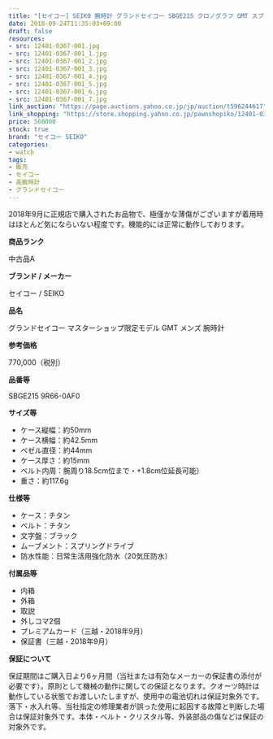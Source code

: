 ```yaml
---
title: "[セイコー] SEIKO 腕時計 グランドセイコー SBGE215 クロノグラフ GMT スプリングドライブ チタン メンズ 極美品"
date: 2018-09-24T11:35:03+09:00
draft: false
resources:
- src: 12401-0367-001.jpg
- src: 12401-0367-001_1.jpg
- src: 12401-0367-001_2.jpg
- src: 12401-0367-001_3.jpg
- src: 12401-0367-001_4.jpg
- src: 12401-0367-001_5.jpg
- src: 12401-0367-001_6.jpg
- src: 12401-0367-001_7.jpg
link_auction: "https://page.auctions.yahoo.co.jp/jp/auction/t596244617"
link_shopping: "https://store.shopping.yahoo.co.jp/pawnshopiko/12401-0367-001.html"
price: 560000
stock: true
brand: "セイコー SEIKO"
categories:
- watch
tags:
- 販売
- セイコー
- 高級時計
- グランドセイコー
---
```

2018年9月に正規店で購入されたお品物で、極僅かな薄傷がございますが着用時はほとんど気にならいない程度です。機能的には正常に動作しております。

**商品ランク**

中古品A

**ブランド / メーカー**

セイコー / SEIKO

**品名**

グランドセイコー マスターショップ限定モデル GMT メンズ 腕時計

**参考価格**

770,000（税別）

**品番等**

SBGE215 9R66-0AF0

**サイズ等**

- ケース縦幅：約50mm
- ケース横幅：約42.5mm
- ベゼル直径：約44mm
- ケース厚さ：約15mm
- ベルト内周：腕周り18.5cm位まで・+1.8cm位延長可能）
- 重さ：約117.6g

**仕様等**

- ケース：チタン
- ベルト：チタン
- 文字盤：ブラック
- ムーブメント：スプリングドライブ
- 防水性能：日常生活用強化防水（20気圧防水）

**付属品等**

- 内箱
- 外箱
- 取説
- 外しコマ2個
- プレミアムカード（三越・2018年9月）
- 保証書（三越・2018年9月）

**保証について**

保証期間はご購入日より6ヶ月間（当社または有効なメーカーの保証書の添付が必要です）。原則として機械の動作に関しての保証となります。クオーツ時計は動作している状態でお渡しいたしますが、使用中の電池切れは保証対象外です。落下・水入れ等、当社指定の修理業者が誤った使用に起因する故障と判断した場合は保証対象外です。本体・ベルト・クリスタル等、外装部品の傷などは保証の対象外です。